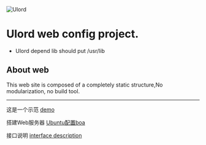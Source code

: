 ![Ulord](https://upload-images.jianshu.io/upload_images/10254251-10114200bb897a7b.png?imageMogr2/auto-orient/strip%7CimageView2/2/w/700)
# Ulord  web config project. 

* Ulord depend lib should put /usr/lib

About web
-------------

This web site is composed of a completely static structure,No modularization, no build tool.


***
这是一个示范
[demo](https://github.com/UlordChain/Ulord-Web/blob/master/web%20conf.md)

搭建Web服务器
[Ubuntu配置boa](https://github.com/UlordChain/Ulord-Web/blob/master/boa.md)

接口说明
[interface description](https://github.com/UlordChain/Ulord-Web/blob/master/Interface%20Description.md)
